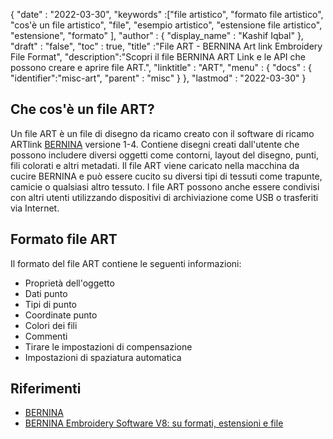 {
  "date" : "2022-03-30",
  "keywords" :["file artistico", "formato file artistico", "cos'è un file artistico", "file", "esempio artistico", "estensione file artistico", "estensione", "formato" ],
  "author" : {
    "display_name" : "Kashif Iqbal"
},
  "draft" : "false",
  "toc" : true,
  "title" :"File ART - BERNINA Art link Embroidery File Format",
  "description":"Scopri il file BERNINA ART Link e le API che possono creare e aprire file ART.",
  "linktitle" : "ART",
  "menu" : {
    "docs" : {
      "identifier":"misc-art",
      "parent" : "misc"
}
},
  "lastmod" : "2022-03-30"
}

## Che cos'è un file ART?

Un file ART è un file di disegno da ricamo creato con il software di ricamo ARTlink [BERNINA](https://www.bernina.com/en-US/Home-United-States) versione 1-4. Contiene disegni creati dall'utente che possono includere diversi oggetti come contorni, layout del disegno, punti, fili colorati e altri metadati. Il file ART viene caricato nella macchina da cucire BERNINA e può essere cucito su diversi tipi di tessuti come trapunte, camicie o qualsiasi altro tessuto. I file ART possono anche essere condivisi con altri utenti utilizzando dispositivi di archiviazione come USB o trasferiti via Internet.

## Formato file ART

Il formato del file ART contiene le seguenti informazioni:

* Proprietà dell'oggetto
* Dati punto
* Tipi di punto
* Coordinate punto
* Colori dei fili
* Commenti
* Tirare le impostazioni di compensazione
* Impostazioni di spaziatura automatica

## Riferimenti

* [BERNINA](https://www.bernina.com/en-US/Home-United-States)
* [BERNINA Embroidery Software V8: su formati, estensioni e file](https://blog.bernina.com/en/2019/07/lesson-14-bernina-embroidery-software-v8/)

